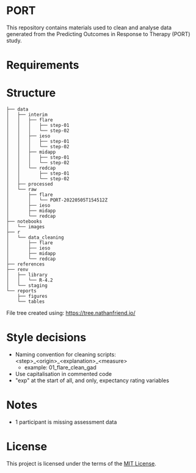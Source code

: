 # PORT

This repository contains materials used to clean and analyse data generated from the Predicting Outcomes in Response to Therapy (PORT) study.

# Requirements

# Structure

    ├── data
    │   ├── interim
    │   │   ├── flare
    │   │   │   ├── step-01
    │   │   │   └── step-02
    │   │   ├── ieso
    │   │   │   ├── step-01
    │   │   │   └── step-02
    │   │   ├── midapp
    │   │   │   ├── step-01
    │   │   │   └── step-02
    │   │   └── redcap
    │   │       ├── step-01
    │   │       └── step-02
    │   ├── processed
    │   └── raw
    │       ├── flare
    │       │   └── PORT-20220505T154512Z
    │       ├── ieso
    │       ├── midapp
    │       └── redcap
    ├── notebooks
    │   └── images
    ├── r
    │   └── data_cleaning
    │       ├── flare
    │       ├── ieso
    │       ├── midapp
    │       └── redcap
    ├── references
    ├── renv
    │   ├── library
    │   │   └── R-4.2
    │   └── staging
    └── reports
        ├── figures
        └── tables

File tree created using: <https://tree.nathanfriend.io/>

# Style decisions

-   Naming convention for cleaning scripts: \<step\>\_\<origin\>\_\<explanation\>\_\<measure\>
    -   example: 01_flare_clean_gad
-   Use capitalisation in commented code
-   "exp" at the start of all, and only, expectancy rating variables

# Notes

-   1 participant is missing assessment data

# License

This project is licensed under the terms of the [MIT License](https://github.com/McGregor14/port/blob/main/LICENSE).
